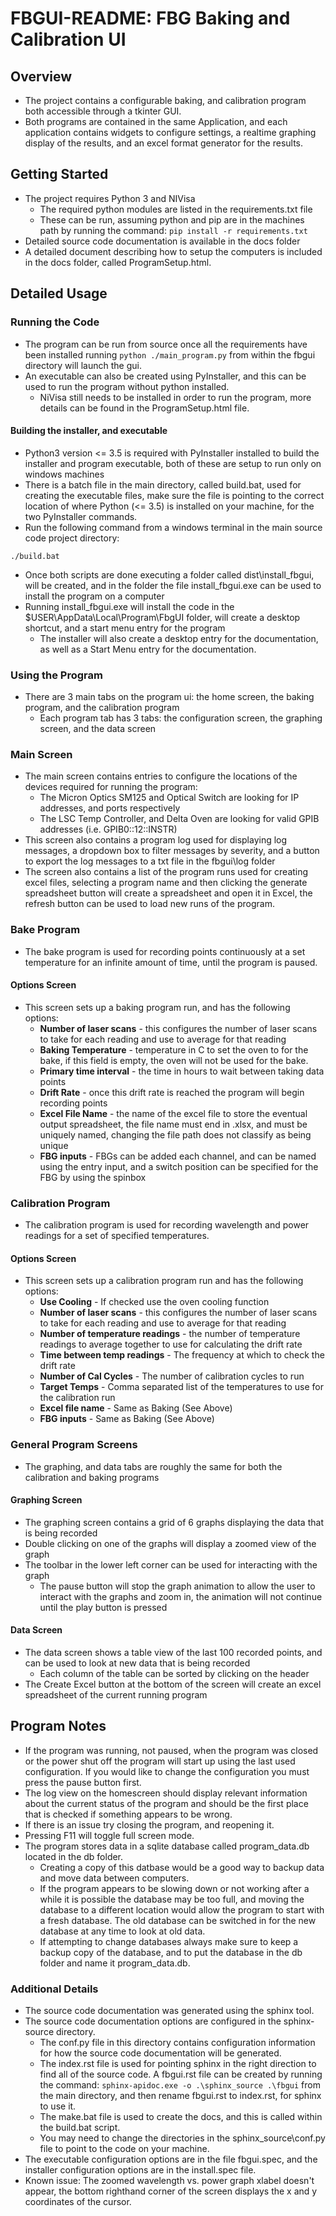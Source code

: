 # FBGUI-README: FBG Baking and Calibration UI

## Overview

 * The project contains a configurable baking, and calibration program
   both accessible through a tkinter GUI.
 * Both programs are contained in the same Application, and each application
   contains widgets to configure settings, a realtime graphing display of
   the results, and an excel format generator for the results.

## Getting Started
 * The project requires Python 3 and NIVisa
   - The required python modules are listed in the requirements.txt file
   - These can be run, assuming python and pip are in the machines path
     by running the command:
     ```pip install -r requirements.txt```
 * Detailed source code documentation is available in the docs folder
 * A detailed document describing how to setup the computers is
     included in the docs folder, called ProgramSetup.html.

## Detailed Usage

### Running the Code
 * The program can be run from source once all the requirements have been
   installed running ```python ./main_program.py``` from within the fbgui
   directory will launch the gui.
 * An executable can also be created using PyInstaller, and this can be
   used to run the program without python installed.
   - NiVisa still needs to be installed in order to run the program,
     more details can be found in the ProgramSetup.html file.

#### Building the installer, and executable
 * Python3 version <= 3.5 is required with PyInstaller installed to build
   the installer and program executable, both of these are setup to
   run only on windows machines
 * There is a batch file in the main directory, called build.bat, used for creating the
   executable files, make sure the file is pointing to the correct location
   of where Python (<= 3.5) is installed on your machine, for the two PyInstaller
   commands.
 * Run the following command from a windows terminal in the main source code project directory:
 ```commandline
 ./build.bat
 ```
 * Once both scripts are done executing a folder called dist\install_fbgui,
   will be created, and in the folder the file install_fbgui.exe can be
   used to install the program on a computer
 * Running install_fbgui.exe will install the code in the
   $USER\AppData\Local\Program\FbgUI folder, will create a desktop shortcut,
   and a start menu entry for the program
   - The installer will also create a desktop entry for the documentation, as well
     as a Start Menu entry for the documentation.

### Using the Program
 * There are 3 main tabs on the program ui: the home screen, the baking
   program, and the calibration program
   - Each program tab has 3 tabs: the configuration screen, the graphing
     screen, and the data screen

### Main Screen
 * The main screen contains entries to configure the locations of the
   devices required for running the program:
   - The Micron Optics SM125 and Optical Switch are looking for IP
     addresses, and ports respectively
   - The LSC Temp Controller, and Delta Oven are looking for valid
     GPIB addresses (i.e. GPIB0::12::INSTR)
 * This screen also contains a program log used for displaying log messages,
   a dropdown box to filter messages by severity, and a button to
   export the log messages to a txt file in the fbgui\log folder
 * The screen also contains a list of the program runs used for creating
   excel files, selecting a program name and then clicking the generate
   spreadsheet button will create a spreadsheet and open it in Excel, the
   refresh button can be used to load new runs of the program.

### Bake Program
 * The bake program is used for recording points continuously at a set temperature
   for an infinite amount of time, until the program is paused.

#### Options Screen
 * This screen sets up a baking program run, and has the following options:
   - **Number of laser scans** - this configures the number of laser scans to take
     for each reading and use to average for that reading
   - **Baking Temperature** - temperature in C to set the oven to for the bake,
     if this field is empty, the oven will not be used for the bake.
   - **Primary time interval** - the time in hours to wait between taking
     data points
   - **Drift Rate** - once this drift rate is reached the program will begin
     recording points
   - **Excel File Name** - the name of the excel file to store the eventual
     output spreadsheet, the file name must end in .xlsx, and must be uniquely
     named, changing the file path does not classify as being unique
   - **FBG inputs** - FBGs can be added each channel, and can be named using
     the entry input, and a switch position can be specified for the FBG by
     using the spinbox

### Calibration Program
 * The calibration program is used for recording wavelength and power readings
   for a set of specified temperatures.

#### Options Screen
 * This screen sets up a calibration program run and has the following options:
   - **Use Cooling** - If checked use the oven cooling function
   - **Number of laser scans** - this configures the number of laser scans to take
     for each reading and use to average for that reading
   - **Number of temperature readings** - the number of temperature readings
     to average together to use for calculating the drift rate
   - **Time between temp readings** - The frequency at which to check the drift
     rate
   - **Number of Cal Cycles** - The number of calibration cycles to run
   - **Target Temps** - Comma separated list of the temperatures to use for
     the calibration run
   - **Excel file name** - Same as Baking (See Above)
   - **FBG inputs** - Same as Baking (See Above)

### General Program Screens
 * The graphing, and data tabs are roughly the same for both the calibration and
   baking programs

#### Graphing Screen
 * The graphing screen contains a grid of 6 graphs displaying the data that is
   being recorded
 * Double clicking on one of the graphs will display a zoomed view of the graph
 * The toolbar in the lower left corner can be used for interacting with the graph
   - The pause button will stop the graph animation to allow the user to interact
     with the graphs and zoom in, the animation will not continue until the play
     button is pressed

#### Data Screen
 * The data screen shows a table view of the last 100 recorded points, and
   can be used to look at new data that is being recorded
   - Each column of the table can be sorted by clicking on the header
 * The Create Excel button at the bottom of the screen will create an excel
   spreadsheet of the current running program

## Program Notes
 * If the program was running, not paused, when the program was closed or
   the power shut off the program will start up using the last used configuration.
   If you would like to change the configuration you must press the pause button
   first.
 * The log view on the homescreen should display relevant information about
   the current status of the program and should be the first place that is checked
   if something appears to be wrong.
 * If there is an issue try closing the program, and reopening it.
 * Pressing F11 will toggle full screen mode.
 * The program stores data in a sqlite database called program_data.db
   located in the db folder.
   - Creating a copy of this datbase would be a good way to backup data
     and move data between computers.
   - If the program appears to be slowing down or not working after a while it is
     possible the database may be too full, and moving the database to a different location
     would allow the program to start with a fresh database. The old database
     can be switched in for the new database at any time to look at old data.
   - If attempting to change databases always make sure to keep a backup copy of
     the database, and to put the database in the db folder and name it
     program_data.db.

### Additional Details

 * The source code documentation was generated using the sphinx tool.
 * The source code documentation options are configured in the sphinx-source directory.
   - The conf.py file in this directory contains configuration information for how the
     source code documentation will be generated.
   - The index.rst file is used for pointing sphinx in the right direction to find
     all of the source code. A fbgui.rst file can be created by running the command:
     ```sphinx-apidoc.exe -o .\sphinx_source .\fbgui```
     from the main directory, and then rename fbgui.rst to index.rst, for sphinx to use it.
   - The make.bat file is used to create the docs, and this is called within the build.bat
     script.
   - You may need to change the directories in the sphinx_source\conf.py file
     to point to the code on your machine.
 * The executable configuration options are in the file fbgui.spec, and the installer
   configuration options are in the install.spec file.
 * Known issue: The zoomed wavelength vs. power graph xlabel doesn't appear,
   the bottom righthand corner of the screen displays the x and y coordinates
   of the cursor.
